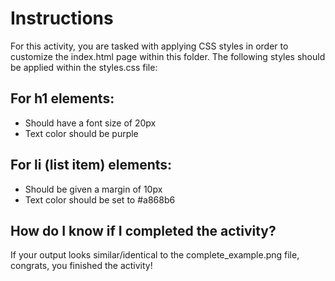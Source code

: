 # Instructions
For this activity, you are tasked with applying CSS styles in order to customize the index.html page within this folder. The following styles should be applied within the
styles.css file:

## For h1 elements:
- Should have a font size of 20px
- Text color should be purple

## For li (list item) elements:
- Should be given a margin of 10px
- Text color should be set to #a868b6

## How do I know if I completed the activity?
If your output looks similar/identical to the complete_example.png file, congrats, you finished the activity! 

